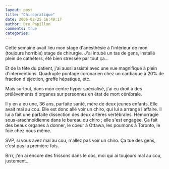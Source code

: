 ```yaml
---
layout: post
title: "Chiropratique"
date: 2006-02-25 16:49:17
author: Dre Papillon
comments: true
categories: 
---
```



Cette semaine avait lieu mon stage d'anesthésie à l'intérieur de mon (toujours horrible) stage de chirurgie.  J'ai intubé un tas de gens, installé plein de cathéters, été bien stressée par tout ça...

Et de la tête du patient, j'ai aussi assisté avec une vue magnifique à plein d'interventions.  Quadruple pontage coronarien chez un cardiaque à 20% de fraction d'éjection, greffe hépatique, etc.

Mais surtout, dans mon centre hyper spécialisé, j'ai eu droit à des prélèvements d'organes sur personnes en état de mort cérébrale.

Il y en a eu une, 36 ans, parfaite santé, mère de deux jeunes enfants.  Elle avait mal au cou.  Elle est donc allé voir un chiro, qui lui a arrangé l'affaire.  Il lui a fait une parfaite dissection des deux artères vertébrales.  Hémorragie sous-arachnoïdienne dans le bureau du chiro ; elle s'est engagée.  Ça fait des beaux organes à donner, le coeur à Ottawa, les poumons à Toronto, le foie chez nous même.

SVP, si vous avez mal au cou, n'allez pas voir un chiro.  Ça tue des gens, c'est pas la première fois.

Brrr, j'en ai encore des frissons dans le dos, moi qui ai toujours mal au cou, justement...